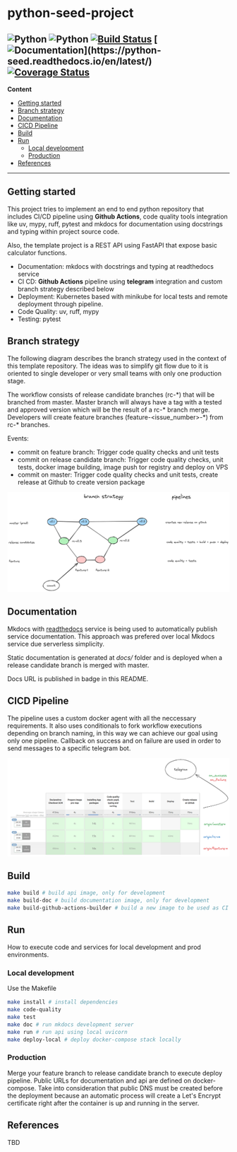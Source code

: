 # python-seed-project
![Python](https://img.shields.io/badge/python-v3.12.x-orange)
![Python](https://img.shields.io/badge/platform-linux-blue)
[![Build Status](https://github.com/joagonzalez/python-seed-v2/actions/workflows/pipeline.yml/badge.svg)](https://github.com/joagonzalez/python-seed-v2/actions/workflows/pipeline.yml)
[![Documentation](https://readthedocs.org/projects/python-seed/badge/?)](https://python-seed.readthedocs.io/en/latest/)
[![Coverage Status](https://coveralls.io/repos/github/joagonzalez/python-seed-v2/badge.svg?branch=feature/github-actions)](https://coveralls.io/github/joagonzalez/python-seed-v2?branch=feature/github-actions)
---
**Content**
- [Getting started](#getting-started)
- [Branch strategy](#branch-strategy)
- [Documentation](#documentation)
- [CICD Pipeline ](#cicd-pipeline)
- [Build](#build)
- [Run](#run)
    - [Local development](#local-development)
    - [Production](#production)
- [References](#references)
---

## Getting started

This project tries to implement an end to end python repository that includes CI/CD pipeline using **Github Actions**, code quality tools integration like uv, mypy, ruff, pytest and mkdocs for documentation using docstrings and typing within project source code.

Also, the template project is a REST API using FastAPI that expose basic calculator functions.

- Documentation: mkdocs with docstrings and typing at readthedocs service
- CI CD: **Github Actions** pipeline using **telegram** integration and custom branch strategy described below
- Deployment: Kubernetes based with minikube for local tests and remote deployment through pipeline.
- Code Quality: uv, ruff, mypy
- Testing: pytest

## Branch strategy
The following diagram describes the branch strategy used in the context of this template repository. The ideas was to simplify git flow due to it is oriented to single developer or very small teams with only one production stage.

The workflow consists of release candidate branches (rc-\*) that will be branched from master. Master branch will always have a tag with a tested and approved version which will be the result of a rc-\* branch merge. Developers will create feature branches (feature-<issue_number>-\*) from rc-\* branches.

Events:
- commit on feature branch: Trigger code quality checks and unit tests
- commit on release candidate branch: Trigger code quality checks, unit tests, docker image building, image push tor registry and deploy on VPS
- commit on master: Trigger code quality checks and unit tests, create release at Github to create version package

<img src="docs/pipelines/branch_strategy_python.png" />

## Documentation
Mkdocs with [readthedocs](https://readthedocs.org/) service is being used to automatically publish service documentation. This approach was prefered over local Mkdocs service due serverless simplicity.

Static documentation is generated at *docs/* folder and is deployed when a release candidate branch is merged with master.

Docs URL is published in badge in this README.

## CICD Pipeline
The pipeline uses a custom docker agent with all the neccessary  requirements. It also uses conditionals to fork workflow executions depending on branch naming, in this way we can achieve our goal using only one pipeline. Callback on success and on failure are used in order to send messages to a specific telegram bot.

<img src="docs/pipelines/pipeline.png" />

## Build
```bash
make build # build api image, only for development
make build-doc # build documentation image, only for development
make build-github-actions-builder # build a new image to be used as CI CD pipeline builder
```

## Run
How to execute code and services for local development and prod environments.

### Local development
Use the Makefile
```bash
make install # install dependencies
make code-quality
make test
make doc # run mkdocs development server
make run # run api using local uvicorn
make deploy-local # deploy docker-compose stack locally
```

### Production
Merge your feature branch to release candidate branch to execute deploy pipeline. Public URLs for documentation and api are defined on docker-compose. Take into consideration that public DNS must be created before the deployment because an automatic process will create a Let's Encrypt certificate right after the container is up and running in the server.

## References
TBD